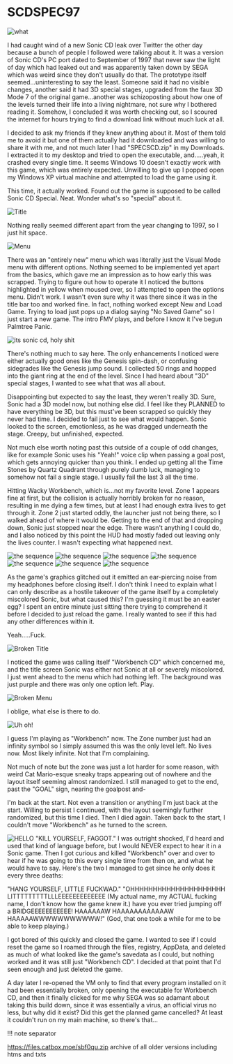 # SCDSPEC97
![what](https://files.catbox.moe/nnh37i.png)

I had caught wind of a new Sonic CD leak over Twitter the other day because a bunch of people I followed were talking about it. It was a version of Sonic CD's PC port dated to September of 1997 that never saw the light of day which had leaked out and was apparently taken down by SEGA which was weird since they don't usually do that. The prototype itself seemed...uninteresting to say the least. Someone said it had no visible changes, another said it had 3D special stages, upgraded from the faux 3D Mode 7 of the original game...another was schizoposting about how one of the levels turned their life into a living nightmare, not sure why I bothered reading it. Somehow, I concluded it was worth checking out, so I scoured the internet for hours trying to find a download link without much luck at all.

I decided to ask my friends if they knew anything about it. Most of them told me to avoid it but one of them actually had it downloaded and was willing to share it with me, and not much later I had "SPECSCD.zip" in my Downloads. I extracted it to my desktop and tried to open the executable, and.....yeah, it crashed every single time. It seems Windows 10 doesn't exactly work with this game, which was entirely expected. Unwilling to give up I popped open my Windows XP virtual machine and attempted to load the game using it. 

This time, it actually worked. Found out the game is supposed to be called Sonic CD Special. Neat. Wonder what's so "special" about it.

![Title](https://files.catbox.moe/1h2zy7.png)

Nothing really seemed different apart from the year changing to 1997, so I just hit space.

![Menu](https://files.catbox.moe/iuqjqa.png)

There was an "entirely new" menu which was literally just the Visual Mode menu with different options. Nothing seemed to be implemented yet apart from the basics, which gave me an impression as to how early this was scrapped. Trying to figure out how to operate it I noticed the buttons highlighted in yellow when moused over, so I attempted to open the options menu. Didn't work. I wasn't even sure why it was there since it was in the title bar too and worked fine. In fact, nothing worked except New and Load Game. Trying to load just pops up a dialog saying "No Saved Game" so I just start a new game. The intro FMV plays, and before I know it I've begun Palmtree Panic.

![its sonic cd, holy shit](https://files.catbox.moe/wgolhe.png)

There's nothing much to say here. The only enhancements I noticed were either actually good ones like the Genesis spin-dash, or confusing sidegrades like the Genesis jump sound. I collected 50 rings and hopped into the giant ring at the end of the level. Since I had heard about "3D" special stages, I wanted to see what that was all about.

Disappointing but expected to say the least, they weren't really 3D. Sure, Sonic had a 3D model now, but nothing else did. I feel like they PLANNED to have everything be 3D, but this must've been scrapped so quickly they never had time. I decided to fail just to see what would happen. Sonic looked to the screen, emotionless, as he was dragged underneath the stage. Creepy, but unfinished, expected.

Not much else worth noting past this outside of a couple of odd changes, like for example Sonic uses his "Yeah!" voice clip when passing a goal post, which gets annoying quicker than you think. I ended up getting all the Time Stones by Quartz Quadrant through purely dumb luck, managing to somehow not fail a single stage. I usually fail the last 3 all the time.

Hitting Wacky Workbench, which is...not my favorite level. Zone 1 appears fine at first, but the collision is actually horribly broken for no reason, resulting in me dying a few times, but at least I had enough extra lives to get through it. Zone 2 just started oddly, the launcher just not being there, so I walked ahead of where it would be. Getting to the end of that and dropping down, Sonic just stopped near the edge. There wasn't anything I could do, and I also noticed by this point the HUD had mostly faded out leaving only the lives counter. I wasn't expecting what happened next.

![the sequence](https://files.catbox.moe/hho0ng.png)
![the sequence](https://files.catbox.moe/9gf4sp.png)
![the sequence](https://files.catbox.moe/42m6nj.png)
![the sequence](https://files.catbox.moe/rv2uip.png)
![the sequence](https://files.catbox.moe/ze7h1j.png)
![the sequence](https://files.catbox.moe/4otjze.gif)
![the sequence](https://files.catbox.moe/znlv2o.png)

As the game's graphics glitched out it emitted an ear-piercing noise from my headphones before closing itself.
I don't think I need to explain what I can only describe as a hostile takeover of the game itself by a completely miscolored Sonic, but what caused this? I'm guessing it must be an easter egg? I spent an entire minute just sitting there trying to comprehend it before I decided to just reload the game. I really wanted to see if this had any other differences within it.

Yeah.....Fuck.

![Broken Title](https://files.catbox.moe/81b7qw.png)

I noticed the game was calling itself "Workbench CD" which concerned me, and the title screen Sonic was either not Sonic at all or severely miscolored. I just went ahead to the menu which had nothing left. The background was just purple and there was only one option left. Play.

![Broken Menu](https://files.catbox.moe/831707.png)

I oblige, what else is there to do.

![Uh oh!](https://files.catbox.moe/e5fiqu.png)

I guess I'm playing as "Workbench" now. The Zone number just had an infinity symbol so I simply assumed this was the only level left. No lives now. Most likely infinite. Not that I'm complaining.

Not much of note but the zone was just a lot harder for some reason, with weird Cat Mario-esque sneaky traps appearing out of nowhere and the layout itself seeming almost randomized. I still managed to get to the end, past the "GOAL" sign, nearing the goalpost and-

I'm back at the start. Not even a transition or anything I'm just back at the start. Willing to persist I continued, with the layout seemingly further randomized, but this time I died. Then I died again. Taken back to the start, I couldn't move "Workbench" as he turned to the screen.

![HELLO](https://files.catbox.moe/j38tcs.png)
"KILL YOURSELF, FAGGOT."
I was outright shocked, I'd heard and used that kind of language before, but I would NEVER expect to hear it in a Sonic game. Then I got curious and killed "Workbench" over and over to hear if he was going to this every single time from then on, and what he would have to say. Here's the two I managed to get since he only does it every three deaths:

"HANG YOURSELF, LITTLE FUCKWAD."
"OHHHHHHHHHHHHHHHHHHHHH LITTTTTTTTTLLLEEEEEEEEEEEEE (My actual name, my ACTUAL fucking name, I don't know how the game knew it.) have you ever tried jumping off a BRIDGEEEEEEEEEEE! HAAAAAAW HAAAAAAAAAAAAW HAAAAAWWWWWWWWWWW!" (God, that one took a while for me to be able to keep playing.)

I got bored of this quickly and closed the game. I wanted to see if I could reset the game so I roamed through the files, registry, AppData, and deleted as much of what looked like the game's savedata as I could, but nothing worked and it was still just "Workbench CD". I decided at that point that I'd seen enough and just deleted the game.

A day later I re-opened the VM only to find that every program installed on it had been essentially broken, only opening the executable for Workbench CD, and then it finally clicked for me why SEGA was so adamant about taking this build down, since it was essentially a virus, an official virus no less, but why did it exist? Did this get the planned game cancelled? At least it couldn't run on my main machine, so there's that...

!!! note separator

https://files.catbox.moe/sbf0qu.zip
archive of all older versions including htms and txts
